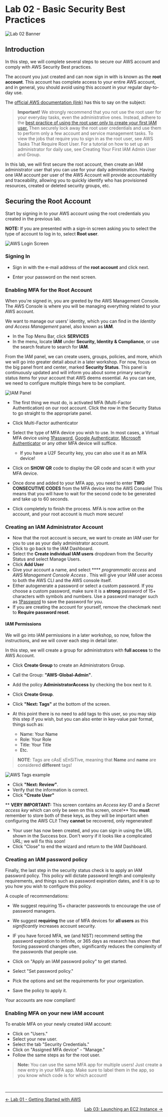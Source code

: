 # Lab 02 - Basic Security Best Practices
![Lab 02 Banner](GFX/Lab02.png)

## Introduction
In this step, we will complete several steps to secure our AWS account and comply with AWS Security Best practices.

The account you just created and can now sign in with is known as the **root account**. This account has complete access to your entire AWS account, and in general, you should avoid using this account in your regular day-to-day use.

The [official AWS documentation (link)](https://docs.aws.amazon.com/IAM/latest/UserGuide/id_root-user.html) has this to say on the subject:

>**Important!**
We strongly recommend that you not use the root user for your everyday tasks, even the administrative ones. Instead, adhere to the [best practice of using the root user only to create your first IAM user.](https://docs.aws.amazon.com/IAM/latest/UserGuide/best-practices.html#create-iam-users) Then securely lock away the root user credentials and use them to perform only a few account and service management tasks. To view the jobs that require you to sign in as the root user, see AWS Tasks That Require Root User. For a tutorial on how to set up an administrator for daily use, see Creating Your First IAM Admin User and Group.

In this lab, we will first secure the root account, then create an IAM administrator user that you can use for your daily administration. Having one IAM account per user of the AWS Account will provide accountability and traceability, allowing you to quickly identify who has provisioned resources, created or deleted security groups, etc.

## Securing the Root Account
Start by signing in to your AWS account using the root credentials you created in the previous lab.

**NOTE:** If you are presented with a sign-in screen asking you to select the type of account to log in to, select **Root user**.

![AWS Login Screen](GFX/Screenshot1.png)

### Signing In

* Sign in with the e-mail address of the **root account** and click next.

* Enter your password on the next screen.


### Enabling MFA for the Root Account
When you're signed in, you are greeted by the AWS Management Console. The AWS Console is where you will be managing everything related to your AWS account.

We want to manage our users' identity, which you can find in the *Identity and Access Management* panel, also known as **IAM**.

* In the Top Menu Bar, click **SERVICES**
* In the menu, locate **IAM** under **Security, Identity & Compliance**, or use the search feature to search for **IAM**.

From the IAM panel, we can create users, groups, policies, and more, which we will go into greater detail about in a later workshop. For now, focus on the big panel front and center, marked **Security Status**. This panel is continuously updated and will inform you about some primary security status items for your account that AWS deems essential. As you can see, we need to configure multiple things here to be compliant.

![IAM Panel](GFX/Screenshot2.png)

* The first thing we must do, is activated MFA (Multi-Factor Authentication) on our root account. Click the row in the Security Status to go straight to the appropriate panel.
* Click Multi-Factor authenticator
* Select the type of MFA device you wish to use. In most cases, a Virtual MFA device using [1Password](https://1password.com), [Google Authenticator](https://support.google.com/accounts/answer/1066447?co=GENIE.Platform%3DiOS&hl=en&oco=0), [Microsoft Authenticator](https://www.microsoft.com/en-us/account/authenticator) or any other MFA device will suffice.
    * If you have a U2F Security key, you can also use it as an MFA device!

* Click on **SHOW QR** code to display the QR code and scan it with your MFA device.
* Once done and added to your MFA app, you need to enter **TWO CONSECUTIVE CODES** from the MFA device into the AWS Console! This means that you will have to wait for the second code to be generated and take up to 60 seconds.
* Click completely to finish the process. MFA is now active on the account, and your root account is much more secure!


### Creating an IAM Administrator Account
* Now that the root account is secure, we want to create an IAM user for you to use as your daily administrator account.
* Click to go back to the IAM Dashboard.
* Select the **Create individual IAM users** dropdown from the Security Status and select Manage Users.
* Click **Add User**
* Give your account a name, and select **** *programmatic access* and *AWS Management Console Access .* This will give your IAM user access to both the AWS CLI and the AWS console itself.
* Either autogenerate a password or select a custom password. If you choose a custom password, make sure it is a **strong** password of 15+ characters with symbols and numbers. Use a password manager such as [1Password](https://1password.com) to save the password for you.
* If you are creating the account for yourself, remove the checkmark next to **Require password reset**.

#### IAM Permissions
We will go into IAM permissions in a later workshop, so now, follow the instructions, and we will cover each step in detail later.

In this step, we will create a group for administrators with **full access** to the AWS Account.

* Click **Create Group** to create an Administrators Group.
* Call the Group: **"AWS-Global-Admin"**.
* Add the policy **AdministratorAccess** by checking the box next to it.
* Click **Create Group**.


* Click **"Next: Tags"** at the bottom of the screen.
* At this point there is no need to add tags to this user, so you may skip this step if you wish, but you can also enter in key-value pair format, things such as:
    * Name: Your Name
    * Role: Your Role
    * Title: Your Title
    * Etc.


> **NOTE**: Tags are cAsE sEnSiTive, meaning that **Name** and **name** are considered **different** tags!

![AWS Tags example](GFX/Screenshot3.png)

* Click **"Next: Review"**.
* Verify that the information is correct.
* Click **"Create User"**

** **VERY IMPORTANT:** This screen contains an *Access key ID* and a *Secret access key* which can only be seen on this screen, once!** You **must** remember to store both of these keys, as they will be important when configuring the AWS CLI! They **cannot** be recovered, only regenerated!

* Your user has now been created, and you can sign in using the URL shown in the Success box. Don't worry if it looks like a complicated URL; we will fix this soon!
* Click "Close" to end the wizard and return to the IAM Dashboard.

### Creating an IAM password policy
Finally, the last step in the security status check is to apply an IAM password policy. This policy will dictate password length and complexity requirements, and things such as password expiration dates, and it is up to you how you wish to configure this policy.

A couple of recommendations:

* We suggest requiring 15+ character passwords to encourage the use of password managers.
* We suggest **requiring** the use of MFA devices for **all users** as this *significantly* increases account security.
* IF you have forced MFA, we (and NIST) recommend setting the password expiration to infinite, or 365 days as research has shown that forcing password changes often, significantly reduces the complexity of the passwords that people use.

* Click on "Apply an IAM password policy" to get started.
* Select "Set password policy."
* Pick the options and set the requirements for your organization.
* Save the policy to apply it.

Your accounts are now compliant!


### Enabling MFA on your new IAM account
To enable MFA on your newly created IAM account:

* Click on "Users."
* Select your new user.
* Select the tab "Security Credentials."
* Click on "Assigned MFA device" - "Manage."
* Follow the same steps as for the root user.

> **Note:** You can use the same MFA app for multiple users! Just create a new entry in your MFA app. Make sure to label them in the app, so you know which code is for which account!



&nbsp;
&nbsp;


---

<p align="left"><a href="../01 - Stage 1">← Lab 01 - Getting Started with AWS</a></p>
<p align="right"><a href="../03 - Launching an EC2 Instance">Lab 03: Launching an EC2 Instance →</a></p>

